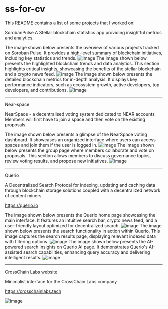 # ss-for-cv

This README contains a list of some projects that I worked on:


SorobanPulse
A Stellar blockchain statistics app providing insightful metrics and analytics.

The image shown below presents the overview of various projects tracked on Soroban Pulse.
It provides a high-level summary of blockchain initiatives, including key statistics and trends.
![image](https://github.com/user-attachments/assets/d7f277b5-e75d-427c-b33b-a1f266a9f9d9)
The image shown below presents the highlighted blockchain trends and data analytics.
This section highlights critical insights, showcasing the benefits of the stellar blockchain and a crypto news feed.
![image](https://github.com/user-attachments/assets/1867343c-473f-454f-8fb6-c5367642b734)
The image shown below presents the detailed blockchain metrics for in-depth analysis.
It displays key performance indicators, such as ecosystem growth, active developers, top developers, and contributions.
![image](https://github.com/user-attachments/assets/eba6e13c-2f80-4279-87e1-ac4760ad568e)

-----------------------------------------------------------------------------------------

Near-space

NearSpace - a decentralised voting system dedicated to NEAR accounts Members will first have to join a space and then vote on the existing proposals. 

The image shown below presents a glimpse of the NearSpace voting dashboard.
It showcases an organized interface where users can access spaces and join them if the user is logged in.
![image](https://github.com/user-attachments/assets/468e349f-28cb-4355-881f-1aba209d1aa2)
The image shown below presents the group page where members collaborate and vote on proposals.
This section allows members to discuss governance topics, review voting results, and propose new initiatives.
![image](https://github.com/user-attachments/assets/42d37713-71ae-42ac-a570-3780a1894497)

-----------------------------------------------------------------------------------------

Querio

A Decentralized Search Protocal for indexing, updating and caching data through blockchain storage solutions coupled with a decentralized network of content miners.

https://querio.io

The image shown below presents the Querio home page showcasing the main interface.
It features an intuitive search bar, crypto news feed, and a user-friendly layout optimized for decentralized search.
![image](https://github.com/user-attachments/assets/142bcd2a-1cbb-4997-90dd-8dedb88ae98c)
The image shown below presents the search functionality in action within Querio.
This image captures the search results page, displaying relevant indexed data with filtering options.
![image](https://github.com/user-attachments/assets/79b45ef6-1358-4e6c-a9da-6fa2010334de)
The image shown below presents the AI-powered search insights on Querio AI page.
It demonstrates Querio's AI-assisted search capabilities, enhancing query accuracy and delivering intelligent results.
![image](https://github.com/user-attachments/assets/3b2e5295-02ed-4856-a0be-ac567b0aeec4)

-----------------------------------------------------------------------------------------

CrossChain Labs website

Minimalist interface for the CrossChain Labs company

https://crosschainlabs.tech

![image](https://github.com/user-attachments/assets/4cfa3dcb-0218-4dc5-8783-1de2790eca4c)


